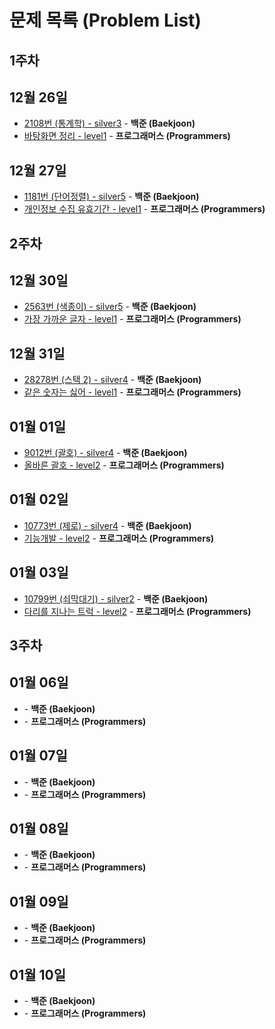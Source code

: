 # 문제 목록 (Problem List)

## 1주차
## 12월 26일
- [2108번 (통계학) - silver3](https://www.acmicpc.net/problem/2108) - **백준 (Baekjoon)**
- [바탕화면 정리 - level1](https://school.programmers.co.kr/learn/courses/30/lessons/161990) - **프로그래머스 (Programmers)**
## 12월 27일
- [1181번 (단어정렬) - silver5](https://www.acmicpc.net/problem/1181) - **백준 (Baekjoon)**
- [개인정보 수집 유효기간 - level1](https://school.programmers.co.kr/learn/courses/30/lessons/150370) - **프로그래머스 (Programmers)**

## 2주차
## 12월 30일
- [2563번 (색종이) - silver5](https://www.acmicpc.net/problem/2563) - **백준 (Baekjoon)**
- [가장 가까운 글자 - level1](https://school.programmers.co.kr/learn/courses/30/lessons/142086) - **프로그래머스 (Programmers)**
## 12월 31일
- [28278번 (스택 2) - silver4](https://www.acmicpc.net/problem/28278) - **백준 (Baekjoon)**
- [같은 숫자는 싫어 - level1](https://school.programmers.co.kr/learn/courses/30/lessons/12906) - **프로그래머스 (Programmers)**
## 01월 01일
- [9012번 (괄호) - silver4](https://www.acmicpc.net/problem/9012) - **백준 (Baekjoon)**
- [올바른 괄호 - level2](https://school.programmers.co.kr/learn/courses/30/lessons/12909) - **프로그래머스 (Programmers)**
## 01월 02일
- [10773번 (제로) - silver4](https://www.acmicpc.net/problem/10773) - **백준 (Baekjoon)**
- [기능개발 - level2](https://school.programmers.co.kr/learn/courses/30/lessons/42586) - **프로그래머스 (Programmers)**
## 01월 03일
- [10799번 (쇠막대기) - silver2](https://www.acmicpc.net/problem/10799) - **백준 (Baekjoon)**
- [다리를 지나는 트럭 - level2](https://school.programmers.co.kr/learn/courses/30/lessons/42583) - **프로그래머스 (Programmers)**


## 3주차
## 01월 06일
- []() - **백준 (Baekjoon)**
- []() - **프로그래머스 (Programmers)**
## 01월 07일
- []() - **백준 (Baekjoon)**
- []() - **프로그래머스 (Programmers)**
## 01월 08일
- []() - **백준 (Baekjoon)**
- []() - **프로그래머스 (Programmers)**
## 01월 09일
- []() - **백준 (Baekjoon)**
- []() - **프로그래머스 (Programmers)**
## 01월 10일
- []() - **백준 (Baekjoon)**
- []() - **프로그래머스 (Programmers)**